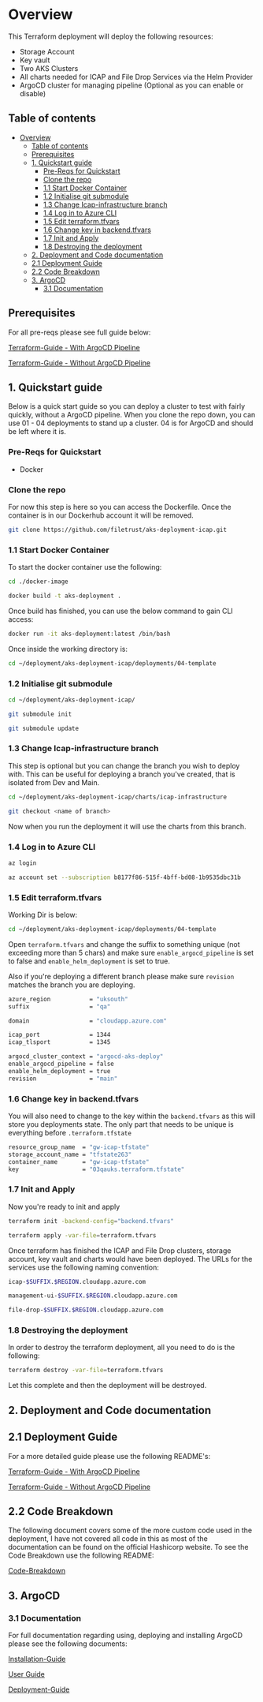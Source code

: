 # Overview

This Terraform deployment will deploy the following resources:

- Storage Account
- Key vault
- Two AKS Clusters
- All charts needed for ICAP and File Drop Services via the Helm Provider
- ArgoCD cluster for managing pipeline (Optional as you can enable or disable)

## Table of contents

- [Overview](#overview)
  - [Table of contents](#table-of-contents)
  - [Prerequisites](#prerequisites)
  - [1. Quickstart guide](#1-quickstart-guide)
    - [Pre-Reqs for Quickstart](#pre-reqs-for-quickstart)
    - [Clone the repo](#clone-the-repo)
    - [1.1 Start Docker Container](#11-start-docker-container)
    - [1.2 Initialise git submodule](#12-initialise-git-submodule)
    - [1.3 Change Icap-infrastructure branch](#13-change-icap-infrastructure-branch)
    - [1.4 Log in to Azure CLI](#14-log-in-to-azure-cli)
    - [1.5 Edit terraform.tfvars](#15-edit-terraformtfvars)
    - [1.6 Change key in backend.tfvars](#16-change-key-in-backendtfvars)
    - [1.7 Init and Apply](#17-init-and-apply)
    - [1.8 Destroying the deployment](#18-destroying-the-deployment)
  - [2. Deployment and Code documentation](#2-deployment-and-code-documentation)
  - [2.1 Deployment Guide](#21-deployment-guide)
  - [2.2 Code Breakdown](#22-code-breakdown)
  - [3. ArgoCD](#3-argocd)
    - [3.1 Documentation](#31-documentation)

## Prerequisites

For all pre-reqs please see full guide below:

[Terraform-Guide - With ArgoCD Pipeline](/documentation/Terraform/terraform-guide-with-argo.md)

[Terraform-Guide - Without ArgoCD Pipeline](/documentation/Terraform/terraform-guide-without-argo.md)

## 1. Quickstart guide

Below is a quick start guide so you can deploy a cluster to test with fairly quickly, without a ArgoCD pipeline. When you clone the repo down, you can use 01 - 04 deployments to stand up a cluster. 04 is for ArgoCD and should be left where it is.

### Pre-Reqs for Quickstart

- Docker

### Clone the repo

For now this step is here so you can access the Dockerfile. Once the container is in our Dockerhub account it will be removed.

```bash
git clone https://github.com/filetrust/aks-deployment-icap.git
```

### 1.1 Start Docker Container

To start the docker container use the following:

```bash
cd ./docker-image

docker build -t aks-deployment .
```

Once build has finished, you can use the below command to gain CLI access:

```bash
docker run -it aks-deployment:latest /bin/bash
```

Once inside the working directory is:

```bash
cd ~/deployment/aks-deployment-icap/deployments/04-template
```
### 1.2 Initialise git submodule

```bash
cd ~/deployment/aks-deployment-icap/

git submodule init

git submodule update
```

### 1.3 Change Icap-infrastructure branch

This step is optional but you can change the branch you wish to deploy with. This can be useful for deploying a branch you've created, that is isolated from Dev and Main.

```bash
cd ~/deployment/aks-deployment-icap/charts/icap-infrastructure

git checkout <name of branch>
```

Now when you run the deployment it will use the charts from this branch.

### 1.4 Log in to Azure CLI

```bash
az login

az account set --subscription b8177f86-515f-4bff-bd08-1b9535dbc31b
```

### 1.5 Edit terraform.tfvars

Working Dir is below:

```bash
cd ~/deployment/aks-deployment-icap/deployments/04-template
```

Open ```terraform.tfvars``` and change the suffix to something unique (not exceeding more than 5 chars) and make sure ```enable_argocd_pipeline``` is set to false and ```enable_helm_deployment``` is set to true.

Also if you're deploying a different branch please make sure ```revision``` matches the branch you are deploying.

```bash
azure_region           = "uksouth"
suffix                 = "qa"

domain                 = "cloudapp.azure.com"

icap_port              = 1344
icap_tlsport           = 1345

argocd_cluster_context = "argocd-aks-deploy"
enable_argocd_pipeline = false
enable_helm_deployment = true
revision               = "main"
```

### 1.6 Change key in backend.tfvars

You will also need to change to the key within the ```backend.tfvars``` as this will store you deployments state. The only part that needs to be unique is everything before ```.terraform.tfstate```

```bash
resource_group_name  = "gw-icap-tfstate"
storage_account_name = "tfstate263"
container_name       = "gw-icap-tfstate"
key                  = "03qauks.terraform.tfstate"
```

### 1.7 Init and Apply

Now you're ready to init and apply 

```bash
terraform init -backend-config="backend.tfvars"
```

```bash
terraform apply -var-file=terraform.tfvars
```

Once terraform has finished the ICAP and File Drop clusters, storage account, key vault and charts would have been deployed. The URLs for the services use the following naming convention:

```bash
icap-$SUFFIX.$REGION.cloudapp.azure.com

management-ui-$SUFFIX.$REGION.cloudapp.azure.com

file-drop-$SUFFIX.$REGION.cloudapp.azure.com
```

### 1.8 Destroying the deployment

In order to destroy the terraform deployment, all you need to do is the following:

```bash
terraform destroy -var-file=terraform.tfvars
```

Let this complete and then the deployment will be destroyed.

## 2. Deployment and Code documentation

## 2.1 Deployment Guide

For a more detailed guide please use the following README's:

[Terraform-Guide - With ArgoCD Pipeline](/documentation/Terraform/terraform-guide-with-argo.md)

[Terraform-Guide - Without ArgoCD Pipeline](/documentation/Terraform/terraform-guide-without-argo.md)


## 2.2 Code Breakdown

The following document covers some of the more custom code used in the deployment, I have not covered all code in this as most of the documentation can be found on the official Hashicorp website. To see the Code Breakdown use the following README:

[Code-Breakdown](/documentation/Terraform/code-breakdown.md)

## 3. ArgoCD

### 3.1 Documentation

For full documentation regarding using, deploying and installing ArgoCD please see the following documents:

[Installation-Guide](/documentation/Argocd/installation-guide.md)

[User Guide](documentation/Argocd/user-guide.md)

[Deployment-Guide](/documentation/Argocd/deployment-guide.md)
